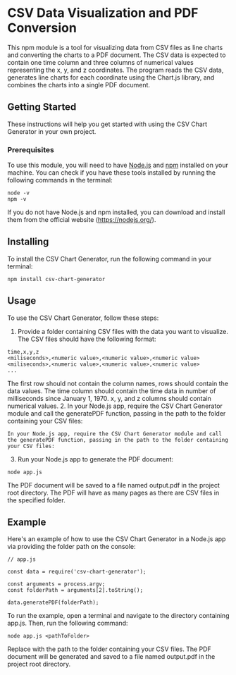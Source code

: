 # CSV Data Visualization and PDF Conversion
This npm module is a tool for visualizing data from CSV files as line charts and converting the charts to a PDF document. The CSV data is expected to contain one time column and three columns of numerical values representing the x, y, and z coordinates. The program reads the CSV data, generates line charts for each coordinate using the Chart.js library, and combines the charts into a single PDF document.

## Getting Started
These instructions will help you get started with using the CSV Chart Generator in your own project.

### Prerequisites
To use this module, you will need to have [Node.js](https://nodejs.org/) and [npm](https://www.npmjs.com/) installed on your machine. You can check if you have these tools installed by running the following commands in the terminal:
```
node -v
npm -v
```

If you do not have Node.js and npm installed, you can download and install them from the official website (https://nodejs.org/).

## Installing
To install the CSV Chart Generator, run the following command in your terminal:

```
npm install csv-chart-generator
```

## Usage
To use the CSV Chart Generator, follow these steps:

1. Provide a folder containing CSV files with the data you want to visualize. The CSV files should have the following format:
```
time,x,y,z
<miliseconds>,<numeric value>,<numeric value>,<numeric value>
<miliseconds>,<numeric value>,<numeric value>,<numeric value>
...
```
The first row should not contain the column names, rows should contain the data values. The time column should contain the time data in number of milliseconds since January 1, 1970. x, y, and z columns should contain numerical values.
2. In your Node.js app, require the CSV Chart Generator module and call the generatePDF function, passing in the path to the folder containing your CSV files:
```
In your Node.js app, require the CSV Chart Generator module and call the generatePDF function, passing in the path to the folder containing your CSV files:
```
3. Run your Node.js app to generate the PDF document:
```
node app.js
```
The PDF document will be saved to a file named output.pdf in the project root directory. The PDF will have as many pages as there are CSV files in the specified folder.

## Example
Here's an example of how to use the CSV Chart Generator in a Node.js app via providing the folder path on the console:
```
// app.js

const data = require('csv-chart-generator');

const arguments = process.argv;
const folderPath = arguments[2].toString();

data.generatePDF(folderPath);
```
To run the example, open a terminal and navigate to the directory containing app.js. Then, run the following command:
```
node app.js <pathToFolder>
```
Replace <pathToFolder> with the path to the folder containing your CSV files. The PDF document will be generated and saved to a file named output.pdf in the project root directory.





